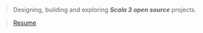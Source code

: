 >Designing, building and exploring ***Scala 3 open source*** projects.

<!---
>![Stats](https://github-readme-stats.vercel.app/api?username=objektwerks&show_icons=true&hide_border=true)
--->

<!---
>![Stats](https://github-readme-stats.vercel.app/api/top-langs?username=objektwerks&hide=css,html,javascript)
--->

<!---
>Top annual commits:  ***18,630***

>Top monthly commits: ***2,154***
--->

>[Resume](https://github.com/objektwerks/resume)

<!--- https://github.com/anuraghazra/github-readme-stats --->
